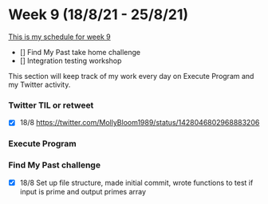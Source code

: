 # Week 9 (18/8/21 - 25/8/21)

[This is my schedule for week 9](https://learn.foundersandcoders.com/course/syllabus/pre-app-10/schedule/)

- [] Find My Past take home challenge
- [] Integration testing workshop

This section will keep track of my work every day on Execute Program and my Twitter activity.

### Twitter TIL or retweet

- [x] 18/8 https://twitter.com/MollyBloom1989/status/1428046802968883206

### Execute Program

### Find My Past challenge

- [x] 18/8 Set up file structure, made initial commit, wrote functions to test if input is prime and output primes array

